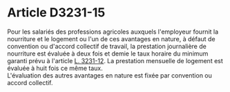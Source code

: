 # Article D3231-15

  
Pour les salariés des professions agricoles auxquels l'employeur fournit la nourriture et le logement ou l'un de ces avantages en nature, à défaut de convention ou d'accord collectif de travail, la prestation journalière de nourriture est évaluée à deux fois et demie le taux horaire du minimum garanti prévu à l'article [L. 3231-12][1]. La prestation mensuelle de logement est évaluée à huit fois ce même taux.   
L'évaluation des autres avantages en nature est fixée par convention ou accord collectif.

 [1]: /affichCodeArticle.do?cidTexte=LEGITEXT000006072050&idArticle=LEGIARTI000006902843&dateTexte=&categorieLien=cid